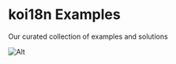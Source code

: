 # koi18n Examples

Our curated collection of examples and solutions

![Alt](https://repobeats.axiom.co/api/embed/ba529240ac01e069b64137593e10890d36e2db8b.svg "Repobeats analytics image")
